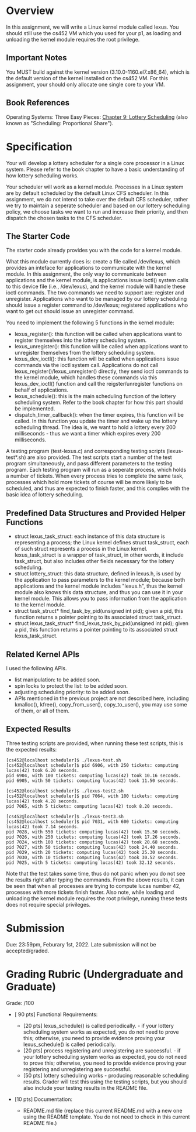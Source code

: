 # Overview

In this assignment, we will write a Linux kernel module called lexus. You should still use the cs452 VM which you used for your p1, as loading and unloading the kernel module requires the root privilege.

## Important Notes

You MUST build against the kernel version (3.10.0-1160.el7.x86\_64), which is the default version of the kernel installed on the cs452 VM. For this assignment, your should only allocate one single core to your VM.

## Book References

Operating Systems: Three Easy Pieces: [Chapter 9: Lottery Scheduling](https://pages.cs.wisc.edu/~remzi/OSTEP/cpu-sched-lottery.pdf) (also known as "Scheduling: Proportional Share").

# Specification

Your will develop a lottery scheduler for a single core processor in a Linux system. Please refer to the book chapter to have a basic understanding of how lottery scheduling works.

Your scheduler will work as a kernel module. Processes in a Linux system are by default scheduled by the default Linux CFS scheduler. In this assignment, we do not intend to take over the default CFS scheduler, rather we try to maintain a seperate scheduler and based on our lottery scheduling policy, we choose tasks we want to run and increase their priority, and then dispatch the chosen tasks to the CFS scheduler.

## The Starter Code

The starter code already provides you with the code for a kernel module. 

What this module currently does is: create a file called /dev/lexus, which provides an inteface for applications to communicate with the kernel module. In this assignment, the only way to communicate between applications and the kernel module, is applications issue ioctl() system calls to this device file (i.e., /dev/lexus), and the kernel module will handle these ioctl commands. The two commands we need to support are: register and unregister. Applications who want to be managed by our lottery scheduling should issue a register command to /dev/lexus; registered applications who want to get out should issue an unregister command.

You need to implement the following 5 functions in the kernel module:
  - lexus\_register(): this function will be called when applications want to register themselves into the lottery scheduling system.
  - lexus\_unregister(): this function will be called when applications want to unregister themselves from the lottery scheduling system.
  - lexus\_dev\_ioctl(): this function will be called when applications issue commands via the ioctl system call. Applications do not call lexus\_register()/lexus\_unregister() directly, they send ioctl commands to the kernel module, which handles these commands via this lexus\_dev\_ioctl() function and call the reigster/unregister functions on behalf of applications.
  - lexus\_schedule(): this is the main scheduling function of the lottery scheduling system. Refer to the book chapter for how this part should be implemented.
  - dispatch\_timer\_callback(): when the timer expires, this function will be called. In this function you update the timer and wake up the lottery scheduling thread. The idea is, we want to hold a lottery every 200 milliseconds - thus we want a timer which expires every 200 milliseconds.

A testing program (test-lexus.c) and corresponding testing scripts (lexus-test\*.sh) are also provided. The test scripts start a number of the test program simultaneously, and pass different parameters to the testing program. Each testing program will run as a seperate process, which holds a number of tickets. When every process tries to complete the same task, processes which hold more tickets of course will be more likely to be scheduled, and thus are expected to finish faster, and this complies with the basic idea of lottery scheduling.

## Predefined Data Structures and Provided Helper Functions
  - struct lexus\_task\_struct: each instance of this data structure is representing a process; the Linux kernel defines struct task\_struct, each of such struct represents a process in the Linux kernel. lexus\_task\_struct is a wrapper of task\_struct, in other words, it include task\_struct, but also includes other fields necessary for the lottery scheduling.
  - struct lottery\_struct: this data structure, defined in lexus.h, is used by the application to pass parameters to the kernel module; because both applications and the kernel module includes "lexus.h", thus the kernel module also knows this data structure, and thus you can use it in your kernel module. This allows you to pass information from the application to the kernel module.
  - struct task\_struct\* find\_task\_by\_pid(unsigned int pid); given a pid, this function returns a pointer pointing to its associated struct task\_struct.
  - struct lexus\_task\_struct\* find\_lexus\_task\_by\_pid(unsigned int pid); given a pid, this function returns a pointer pointing to its associated struct lexus\_task\_struct.

## Related Kernel APIs

I used the following APIs. 

  - list manipulation: to be added soon.
  - spin locks to protect the list: to be added soon.
  - adjusting scheduling priority: to be added soon.
  - APIs mentioned in the previous project are not described here, including kmalloc(), kfree(), copy\_from\_user(), copy\_to\_user(), you may use some of them, or all of them.

## Expected Results

Three testing scripts are provided, when running these test scripts, this is the expected results:

```console
[cs452@localhost scheduler]$ ./lexus-test.sh
[cs452@localhost scheduler]$ pid 6906, with 250 tickets: computing lucas(42) took 6.20 seconds.
pid 6904, with 100 tickets: computing lucas(42) took 10.16 seconds.
pid 6905, with 50 tickets: computing lucas(42) took 11.50 seconds.

[cs452@localhost scheduler]$ ./lexus-test2.sh
[cs452@localhost scheduler]$ pid 7064, with 100 tickets: computing lucas(42) took 4.28 seconds.
pid 7065, with 5 tickets: computing lucas(42) took 8.20 seconds.

[cs452@localhost scheduler]$ ./lexus-test3.sh
[cs452@localhost scheduler]$ pid 7031, with 600 tickets: computing lucas(42) took 7.14 seconds.
pid 7028, with 550 tickets: computing lucas(42) took 15.50 seconds.
pid 7026, with 250 tickets: computing lucas(42) took 17.26 seconds.
pid 7024, with 100 tickets: computing lucas(42) took 20.68 seconds.
pid 7027, with 50 tickets: computing lucas(42) took 24.40 seconds.
pid 7029, with 20 tickets: computing lucas(42) took 25.30 seconds.
pid 7030, with 10 tickets: computing lucas(42) took 30.52 seconds.
pid 7025, with 5 tickets: computing lucas(42) took 32.12 seconds.
```

Note that the test takes some time, thus do not panic when you do not see the results right after typing the commands. From the above results, it can be seen that when all processes are trying to compute lucas number 42, processes with more tickets finish faster. Also note, while loading and unloading the kernel module requires the root privilege, running these tests does not require special privileges.

# Submission

Due: 23:59pm, Feburary 1st, 2022. Late submission will not be accepted/graded.

# Grading Rubric (Undergraduate and Graduate)
Grade: /100

- [ 90 pts] Functional Requirements:
  - [20 pts] lexus\_schedule() is called periodically. - if your lottery scheduling system works as expected, you do not need to prove this; otherwise, you need to provide evidence proving your lexus\_schedule() is called periodically.
  - [20 pts] process registering and unregistering are successful. - if your lottery scheduling system works as expected, you do not need to prove this; otherwise, you need to provide evidence proving your registering and unregistering are successful.
  - [50 pts] lottery scheduling works - producing reasonable scheduling results. Grader will test this using the testing scripts, but you should also include your testing results in the README file.

- [10 pts] Documentation:
  - README.md file (replace this current README.md with a new one using the README template. You do not need to check in this current README file.)
